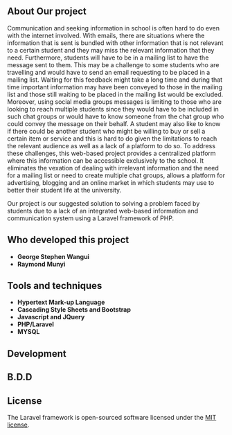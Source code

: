 ## About Our project

Communication and seeking information in school is often hard to do even with the internet involved. With emails, there are situations where the information that is sent is bundled with other information that is not relevant to a certain student and they may miss the relevant information that they need. Furthermore, students will have to be in a mailing list to have the message sent to them. This may be a challenge to some students who are travelling and would have to send an email requesting to be placed in a mailing list. Waiting for this feedback might take a long time and during that time important information may have been conveyed to those in the mailing list and those still waiting to be placed in the mailing list would be excluded. Moreover, using social media groups messages is limiting to those who are looking to reach multiple students since they would have to be included in such chat groups or would have to know someone from the chat group who could convey the message on their behalf. A student may also like to know if there could be another student who might be willing to buy or sell a certain item or service and this is hard to do given the limitations to reach the relevant audience as well as a lack of a platform to do so. To address these challenges, this web-based project provides a centralized platform where this information can be accessible exclusively to the school. It eliminates the vexation of dealing with irrelevant information and the need for a mailing list or need to create multiple chat groups, allows a platform for advertising, blogging and an online market in which students may use to better their student life at the university.

Our project is our suggested solution to solving a problem faced by students due to a lack of an integrated web-based information and communication system using a Laravel framework of PHP.
## Who developed this project
- **George Stephen Wangui**
- **Raymond Munyi**

## Tools and techniques
- **Hypertext Mark-up Language**
- **Cascading Style Sheets and Bootstrap**
- **Javascript and JQuery**
- **PHP/Laravel**
- **MYSQL**

## Development

## B.D.D

## License

The Laravel framework is open-sourced software licensed under the [MIT license](https://opensource.org/licenses/MIT).

